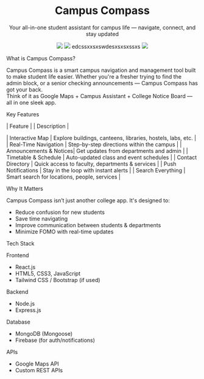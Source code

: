 <h1 align="center"> Campus Compass</h1>

<p align="center">
  Your all-in-one student assistant for campus life — navigate, connect, and stay updated
</p>

<p align="center">
  <img src="https://img.shields.io/badge/Made%20with-Love-red" />   
  <img src="https://img.shields.io/github/license/janhavi-22/Campus-Compass" />           edcssxxsxswdesxsxsxssxs
  <img src="https://img.shields.io/badge/Status-In%20Progress-yellow" />   
</p>

What is Campus Compass? 

Campus Compass is a smart campus navigation and management tool built to make student life easier. Whether you're a fresher trying to find the admin block, or a senior checking announcements — Campus Compass has got your back.  
Think of it as Google Maps + Campus Assistant + College Notice Board — all in one sleek app.        

 Key Features

| Feature |                   | Description |

|  Interactive Map        | Explore buildings, canteens, libraries, hostels, labs, etc. |
|  Real-Time Navigation    | Step-by-step directions within the campus |
|  Announcements & Notices| Get updates from departments and admin |
|  Timetable & Schedule    | Auto-updated class and event schedules |
|  Contact Directory       | Quick access to faculty, departments & services |
|  Push Notifications      | Stay in the loop with instant alerts |
|  Search Everything       | Smart search for locations, people, services |

 Why It Matters

Campus Compass isn’t just another college app. It's designed to:
-  Reduce confusion for new students
-  Save time navigating
-  Improve communication between students & departments
-  Minimize FOMO with real-time updates

 Tech Stack

 Frontend
- React.js
- HTML5, CSS3, JavaScript
- Tailwind CSS / Bootstrap (if used)

 Backend
- Node.js
- Express.js

 Database
- MongoDB (Mongoose)
- Firebase (for auth/notifications)

 APIs
- Google Maps API
- Custom REST APIs

